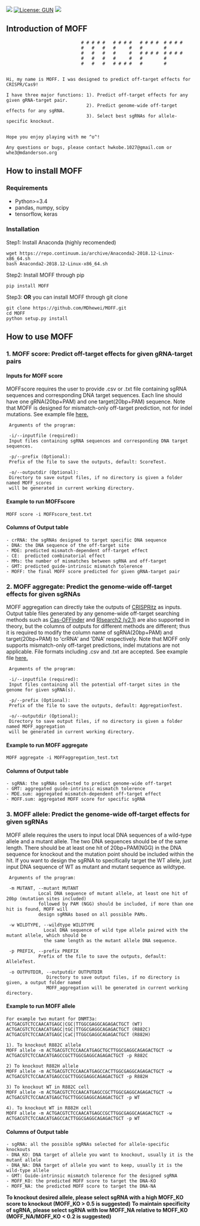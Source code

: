 [![](https://img.shields.io/badge/Pypi-v1.2.3-519dd9.svg)](https://pypi.org/project/MOFF/)
[![License: GUN](https://img.shields.io/badge/License-GUN-yellow.svg)](https://github.com/MDhewei/MOFF/blob/master/LICENSE)
![](https://img.shields.io/badge/language-python-orange.svg)

## Introduction of MOFF 
  
                                # # # # #   # # # #   # # # #  # # # # 
                                #   #   #   #     #   #        #       
                                #   #   #   #     #   # # # #  # # # #    
                                #   #   #   #     #   #        #          
                                #   #   #   # # # #   #        #          
                                     

    Hi, my name is MOFF. I was designed to predict off-target effects for CRISPR/Cas9! 
    
    I have three major functions: 1). Predict off-target effects for any given gRNA-target pair.
                                  2). Predict genome-wide off-target effects for any sgRNA.
                                  3). Select best sgRNAs for allele-specific knockout.
    
    
    Hope you enjoy playing with me ^o^!
                                     
    Any questions or bugs, please contact hwkobe.1027@gmail.com or whe3@mdanderson.org
                                     


## How to install MOFF


### Requirements

- Python>=3.4
- pandas, numpy, scipy
- tensorflow, keras
 
### Installation 
 Step1: Install Anaconda (highly recomended)
    
 ```console
 wget https://repo.continuum.io/archive/Anaconda2-2018.12-Linux-x86_64.sh 
 bash Anaconda2-2018.12-Linux-x86_64.sh 
 ```

 Step2: Install MOFF through pip
 ```console     
 pip install MOFF
 ```
    
 Step3: **OR** you can install MOFF through git clone
 ```console   
 git clone https://github.com/MDhewei/MOFF.git
 cd MOFF
 python setup.py install
 ```
    

## How to use MOFF

### 1. MOFF score: Predict off-target effects for given gRNA-target pairs


#### Inputs for MOFF score

MOFFscore requires the user to provide .csv or .txt file containing sgRNA sequences and corresponding 
DNA target sequences. Each line should have one gRNA(20bp+PAM) and one target(20bp+PAM) sequence. Note that MOFF is designed
for mismatch-only off-target prediction, not for indel mutations. See example file [here.](https://github.com/MDhewei/MOFF/blob/master/MOFF/MOFFscore_test.txt)

                    
     Arguments of the program:

     -i/--inputfile (required): 
     Input files containing sgRNA sequences and corresponding DNA target sequences.
 
     -p/--prefix (Optional): 
     Prefix of the file to save the outputs, default: ScoreTest.

     -o/--outputdir (Optional): 
     Directory to save output files, if no directory is given a folder named MOFF_scores
     will be generated in current working directory.
 

#### Example to run MOFFscore

```console
MOFF score -i MOFFscore_test.txt
```

#### Columns of Output table

    - crRNA: the sgRNAs designed to target specific DNA sequence
    - DNA: the DNA sequence of the off-target site 
    - MDE: predicted mismatch-dependent off-target effect 
    - CE:  predicted combinatorial effect
    - MMs: the number of mismatches between sgRNA and off-target
    - GMT: predicted guide-intrinsic mismatch tolerence 
    - MOFF: the final MOFF score predicted for given gRNA-target pair



### 2. MOFF aggregate: Predict the genome-wide off-target effects for given sgRNAs

  MOFF aggregation can directly take the outputs of [CRISPRitz](https://github.com/pinellolab/CRISPRitz) as inputs. Output table 
  files generated by any genome-wide off-target searching methods such as [Cas-OFFinder](https://github.com/snugel/cas-offinder) and [RIsearch2
  (v2.1)](https://rth.dk/resources/risearch/) are also supported in theory, but the columns of outputs for different methods are different; thus 
  it is required to modify the column name of sgRNA(20bp+PAM) and target(20bp+PAM) to 'crRNA' and 'DNA' respectively. Note that MOFF only
  supports mismatch-only off-target predictions, indel mutations are not applicable. File formats including .csv and .txt are accepted. See example
  file [here.](https://github.com/MDhewei/MOFF/blob/master/MOFF/MOFFaggregation_test.txt)

     Arguments of the program:

     -i/--inputfile (required): 
     Input files containing all the potential off-target sites in the genome for given sgRNA(s).

     -p/--prefix (Optional): 
     Prefix of the file to save the outputs, default: AggregationTest.

     -o/--outputdir (Optional): 
     Directory to save output files, if no directory is given a folder named MOFF_aggregation
     will be generated in current working directory.
 

#### Example to run MOFF aggregate

```console
MOFF aggregate -i MOFFaggregation_test.txt
```

#### Columns of Output table

    - sgRNA: the sgRNAs selected to predict genome-wide off-target
    - GMT: aggregated guide-intrinsic mismatch tolerence 
    - MDE.sum: aggregated mismatch-dependent off-target effect 
    - MOFF.sum: aggregated MOFF score for specific sgRNA


### 3. MOFF allele: Predict the genome-wide off-target effects for given sgRNAs

MOFF allele requires the users to input local DNA sequences of a wild-type allele and a mutant allele. 
The two DNA sequences should be of the same length. There should be at least one hit of 20bp+PAM(NGG) in 
the DNA sequence for knockout and the mutation point should be included within the hit. If you 
want to design the sgRNA to specifically target the WT allele, just input DNA sequence of WT as mutant 
and mutant sequence as wildtype. 

     Arguments of the program:

     -m MUTANT, --mutant MUTANT
                Local DNA sequence of mutant allele, at least one hit of 20bp (mutation sites included)
                followed by PAM (NGG) should be included, if more than one hit is found, MOFF will
                design sgRNAs based on all possible PAMs.
                
     -w WILDTYPE, --wildtype WILDTYPE
                  Local DNA sequence of wild type allele paired with the mutant allele, which should be
                  the same length as the mutant allele DNA sequence.
                 
     -p PREFIX, --prefix PREFIX
                Prefix of the file to save the outputs, default: AlleleTest.
                
     -o OUTPUTDIR, --outputdir OUTPUTDIR
                   Directory to save output files, if no directory is given, a output folder named
                   MOFF_aggregation will be generated in current working directory.
                    

#### Example to run MOFF allele

    For example two mutant for DNMT3a:
    ACTGACGTCTCCAACATGAGC|CGC|TTGGCGAGGCAGAGACTGCT (WT)
    ACTGACGTCTCCAACATGAGC|tGC|TTGGCGAGGCAGAGACTGCT (R882C)
    ACTGACGTCTCCAACATGAGC|CaC|TTGGCGAGGCAGAGACTGCT (R882H)
    
    1). To knockout R882C allele
    MOFF allele -m ACTGACGTCTCCAACATGAGCTGCTTGGCGAGGCAGAGACTGCT -w ACTGACGTCTCCAACATGAGCCGCTTGGCGAGGCAGAGACTGCT -p R882C
    
    2) To knockout R882H allele
    MOFF allele -m ACTGACGTCTCCAACATGAGCCACTTGGCGAGGCAGAGACTGCT -w ACTGACGTCTCCAACATGAGCCGCTTGGCGAGGCAGAGACTGCT -p R882H
    
    3) To knockout WT in R882C cell
    MOFF allele -m ACTGACGTCTCCAACATGAGCCGCTTGGCGAGGCAGAGACTGCT -w ACTGACGTCTCCAACATGAGCTGCTTGGCGAGGCAGAGACTGCT -p WT
    
    4). To knockout WT in R882H cell
    MOFF allele -m ACTGACGTCTCCAACATGAGCCGCTTGGCGAGGCAGAGACTGCT -w ACTGACGTCTCCAACATGAGCCACTTGGCGAGGCAGAGACTGCT -p WT
    

#### Columns of Output table

    - sgRNA: all the possible sgRNAs selected for allele-specific knockouts
    - DNA_KO: DNA target of allele you want to knockout, usually it is the mutant allele
    - DNA_NA: DNA target of allele you want to keep, usually it is the wild-type allele
    - GMT: Guide-intrinsic mismatch tolerence for the designed sgRNA
    - MOFF_KO: the predicted MOFF score to target the DNA-KO
    - MOFF_NA: the predicted MOFF score to target the DNA-NA
    
**To knockout desired allele, please select sgRNA with a high MOFF_KO score to knockout (MOFF_KO > 0.5 is suggested)** 
**To maintain specificity of sgRNA, please select sgRNA with low MOFF_NA relative to MOFF_KO (MOFF_NA/MOFF_KO < 0.2 is suggested)**
